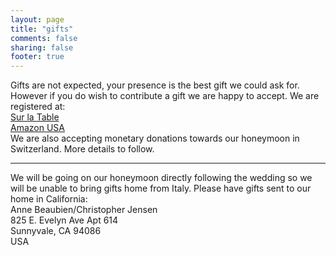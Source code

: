 ```yaml
---
layout: page
title: "gifts"
comments: false
sharing: false
footer: true
---
```

Gifts are not expected, your presence is the best gift we could ask for. However if you do wish to contribute a gift we are happy to accept. We are registered at:  
[Sur la Table](http://www.surlatable.com/registry/giftRegistryList.jsp?id=200339166084)  
[Amazon USA](http://www.amazon.com/registry/wedding/CRSRA3AJ4DRU)  
We are also accepting monetary donations towards our honeymoon in Switzerland. More details to follow.  
***
We will be going on our honeymoon directly following the wedding so we will be unable to bring gifts home from Italy.  Please have gifts sent to our home in California:  
Anne Beaubien/Christopher Jensen  
825 E. Evelyn Ave Apt 614  
Sunnyvale, CA 94086  
USA  